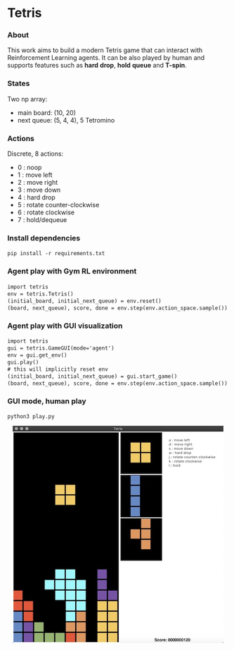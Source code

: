 # Tetris

### About

This work aims to build a modern Tetris game that can interact with Reinforcement Learning agents. It can be also played by human and supports features such as **hard** **drop**, **hold** **queue** and **T-spin**.
### States

Two np array:
- main board: (10, 20)
- next queue: (5, 4, 4), 5 Tetromino

### Actions

Discrete, 8 actions:
- 0 : noop
- 1 : move left
- 2 : move right
- 3 : move down
- 4 : hard drop
- 5 : rotate counter-clockwise
- 6 : rotate clockwise
- 7 : hold/dequeue

### Install dependencies

    pip install -r requirements.txt

### Agent play with Gym RL environment

    import tetris
    env = tetris.Tetris()
    (initial_board, initial_next_queue) = env.reset()
    (board, next_queue), score, done = env.step(env.action_space.sample())

### Agent play with GUI visualization

    import tetris
    gui = tetris.GameGUI(mode='agent')
    env = gui.get_env()
    gui.play()
    # this will implicitly reset env
    (initial_board, initial_next_queue) = gui.start_game()
    (board, next_queue), score, done = env.step(env.action_space.sample())

### GUI mode, human play

    python3 play.py

<p align="center">
  <img src="/imgs/gui.jpg" alt="GUI"/>
</p>
